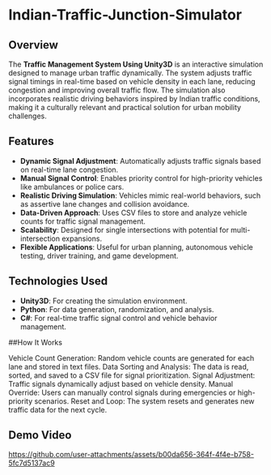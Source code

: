 # Indian-Traffic-Junction-Simulator

## Overview
The **Traffic Management System Using Unity3D** is an interactive simulation designed to manage urban traffic dynamically. The system adjusts traffic signal timings in real-time based on vehicle density in each lane, reducing congestion and improving overall traffic flow. The simulation also incorporates realistic driving behaviors inspired by Indian traffic conditions, making it a culturally relevant and practical solution for urban mobility challenges.

## Features
- **Dynamic Signal Adjustment**: Automatically adjusts traffic signals based on real-time lane congestion.
- **Manual Signal Control**: Enables priority control for high-priority vehicles like ambulances or police cars.
- **Realistic Driving Simulation**: Vehicles mimic real-world behaviors, such as assertive lane changes and collision avoidance.
- **Data-Driven Approach**: Uses CSV files to store and analyze vehicle counts for traffic signal management.
- **Scalability**: Designed for single intersections with potential for multi-intersection expansions.
- **Flexible Applications**: Useful for urban planning, autonomous vehicle testing, driver training, and game development.

## Technologies Used
- **Unity3D**: For creating the simulation environment.
- **Python**: For data generation, randomization, and analysis.
- **C#**: For real-time traffic signal control and vehicle behavior management.

##How It Works

Vehicle Count Generation: Random vehicle counts are generated for each lane and stored in text files.
Data Sorting and Analysis: The data is read, sorted, and saved to a CSV file for signal prioritization.
Signal Adjustment: Traffic signals dynamically adjust based on vehicle density.
Manual Override: Users can manually control signals during emergencies or high-priority scenarios.
Reset and Loop: The system resets and generates new traffic data for the next cycle.

## Demo Video
https://github.com/user-attachments/assets/b00da656-364f-4f4e-b758-5fc7d5137ac9



